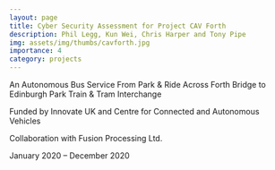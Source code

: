 ```yaml
---
layout: page
title: Cyber Security Assessment for Project CAV Forth
description: Phil Legg, Kun Wei, Chris Harper and Tony Pipe
img: assets/img/thumbs/cavforth.jpg
importance: 4
category: projects
---
```


An Autonomous Bus Service From Park & Ride Across Forth Bridge to Edinburgh Park Train & Tram Interchange

Funded by Innovate UK and Centre for Connected and Autonomous Vehicles

Collaboration with Fusion Processing Ltd.

January 2020 – December 2020

